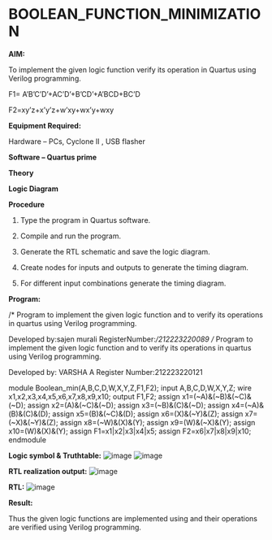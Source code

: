 # BOOLEAN_FUNCTION_MINIMIZATION

**AIM:**

To implement the given logic function verify its operation in Quartus using Verilog programming.

F1= A’B’C’D’+AC’D’+B’CD’+A’BCD+BC’D 

F2=xy’z+x’y’z+w’xy+wx’y+wxy

**Equipment Required:**

Hardware – PCs, Cyclone II , USB flasher

**Software – Quartus prime**

**Theory**

**Logic Diagram**

**Procedure**

1.	Type the program in Quartus software.

2.	Compile and run the program.

3.	Generate the RTL schematic and save the logic diagram.

4.	Create nodes for inputs and outputs to generate the timing diagram.

5.	For different input combinations generate the timing diagram.


**Program:**

/* Program to implement the given logic function and to verify its operations in quartus using Verilog programming. 

Developed by:sajen murali RegisterNumber:*/212223220089
/* Program to implement the given logic function and to verify its operations in quartus using Verilog programming.

Developed by: VARSHA A
Register Number:212223220121

module Boolean_min(A,B,C,D,W,X,Y,Z,F1,F2);
input A,B,C,D,W,X,Y,Z;
wire x1,x2,x3,x4,x5,x6,x7,x8,x9,x10;
output F1,F2;
assign x1=(~A)&(~B)&(~C)&(~D);
assign x2=(A)&(~C)&(~D);
assign x3=(~B)&(C)&(~D);
assign x4=(~A)&(B)&(C)&(D);
assign x5=(B)&(~C)&(D);
assign x6=(X)&(~Y)&(Z);
assign x7=(~X)&(~Y)&(Z);
assign x8=(~W)&(X)&(Y);
assign x9=(W)&(~X)&(Y);
assign x10=(W)&(X)&(Y);
assign F1=x1|x2|x3|x4|x5;
assign F2=x6|x7|x8|x9|x10;
endmodule

**Logic symbol & Truthtable:**
![image](https://github.com/SajenMurali/BOOLEAN_FUNCTION_MINIMIZATION/assets/164154502/ca7edcb7-aa56-4fa8-b014-0c61d6a8aa75)
![image](https://github.com/SajenMurali/BOOLEAN_FUNCTION_MINIMIZATION/assets/164154502/2cebcd4c-02e3-4af8-88c1-c6e80d7f5498)

**RTL realization output:**
![image](https://github.com/SajenMurali/BOOLEAN_FUNCTION_MINIMIZATION/assets/164154502/a6007e75-dc99-4b9f-8c2f-4f65876b6527)


**RTL:**
![image](https://github.com/SajenMurali/BOOLEAN_FUNCTION_MINIMIZATION/assets/164154502/879c5e6f-0802-42f0-90de-7aaeaffe2840)

**Result:**

Thus the given logic functions are implemented using and their operations are verified using Verilog programming.

